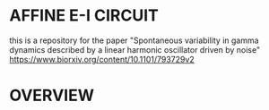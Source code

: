 # AFFINE E-I CIRCUIT

this is a repository for the paper
"Spontaneous variability in gamma dynamics described by a linear harmonic oscillator driven by noise"
https://www.biorxiv.org/content/10.1101/793729v2

# OVERVIEW


